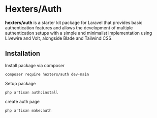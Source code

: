 # Hexters/Auth
**hexters/auth** is a starter kit package for Laravel that provides basic authentication features and allows the development of multiple authentication setups with a simple and minimalist implementation using Livewire and Volt, alongside Blade and Tailwind CSS.

## Installation

Install package via composer
```
composer require hexters/auth dev-main
```

Setup package
```
php artisan auth:install
```
create auth page
```
php artisan make:auth
```